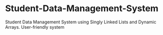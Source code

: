 # Student-Data-Management-System
Student Data Management System using Singly Linked Lists and Dynamic Arrays. User-friendly system

